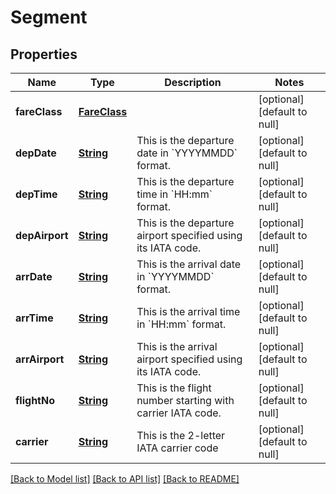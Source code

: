 # Segment
## Properties

Name | Type | Description | Notes
------------ | ------------- | ------------- | -------------
**fareClass** | [**FareClass**](FareClass.md) |  | [optional] [default to null]
**depDate** | [**String**](string.md) | This is the departure date in &#x60;YYYYMMDD&#x60; format. | [optional] [default to null]
**depTime** | [**String**](string.md) | This is the departure time in &#x60;HH:mm&#x60; format. | [optional] [default to null]
**depAirport** | [**String**](string.md) | This is the departure airport specified using its IATA code. | [optional] [default to null]
**arrDate** | [**String**](string.md) | This is the arrival date in &#x60;YYYYMMDD&#x60; format. | [optional] [default to null]
**arrTime** | [**String**](string.md) | This is the arrival time in &#x60;HH:mm&#x60; format. | [optional] [default to null]
**arrAirport** | [**String**](string.md) | This is the arrival airport specified using its IATA code. | [optional] [default to null]
**flightNo** | [**String**](string.md) | This is the flight number starting with carrier IATA code. | [optional] [default to null]
**carrier** | [**String**](string.md) | This is the 2-letter IATA carrier code | [optional] [default to null]

[[Back to Model list]](../README.md#documentation-for-models) [[Back to API list]](../README.md#documentation-for-api-endpoints) [[Back to README]](../README.md)

